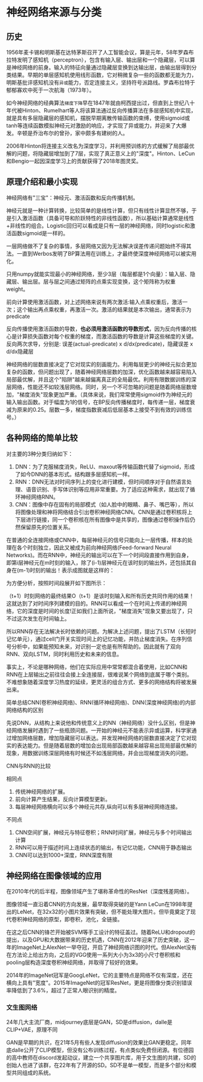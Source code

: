 # 神经网络来源与分类

## 历史

1956年麦卡锡和明斯基在达特茅斯召开了人工智能会议，算是元年，58年罗森布拉特发明了感知机（perceptron），包含有输入层、输出层和一个隐藏层，可以算是神经网络的前身。输入的特征向量通过隐藏层变换到达输出层，由输出层得到分类结果。早期的单层感知机使用线形函数，它对稍微复杂一些的函数都无能为力，明斯基批评感知机没有`异或`能力，否定连接主义，坚持符号派路线。罗森布拉特于郁郁寡欢中死于一次航海（1973年）。

如今神经网络的经典算法`梯度下降`早在1847年就由柯西提出过，但直到上世纪八十年代被Hinton、Rumelhart等人将该算法通过反向传播算法在多层感知机中实现，就是具有多层隐藏层的感知机，摆脱早期离散传输函数的束缚，使用sigmoid或tanh等连续函数模拟神经元对激励的响应，才实现了异或能力，并迎来了大爆发。辛顿是乔治布尔的曾孙，家中颇多有建树的人。

2006年Hinton将连接主义改名为深度学习，并利用预训练的方式缓解了局部最优解的问题，将隐藏层增加到了7层，实现了真正意义上的"深度"。Hinton、LeCun和Bengio一起因深度学习上的贡献获得了2018年图灵奖。

## 原理介绍和最小实现

神经网络有"三宝"：神经元、激活函数和反向传播机制。

神经元就是一种计算转换，比较简单的是线性计算，但只有线性计算显然不够，于是引入激活函数（具备可导和阶跃特性的非线性函数），所以基础计算通常是线性+非线性的组合。Logistic回归可以看成是只有一层的神经网络，同时logistic和激活函数sigmoid是一样的。

一层网络做不了复杂的事情，多层网络又因为无法解决误差传递问题始终不得其法。一直到Werbos发明了BP算法用在训练上，才最终使深度神经网络可以被实用化。

只用numpy就能实现最小的神经网络，至少3层（每层都是1个向量）：输入层、隐藏层、输出层。层与层之间通过矩阵的点乘实现变换，这个矩阵称为权重weight。

前向计算使用激活函数，对上述网络来说有两次激活:输入点乘权重后，激活一次；这个输出再点乘权重，再激活一次。激活的结果就是本次输出，通常表示为predicate

反向传播使用激活函数的导数，**也必须用激活函数的导数形式**，因为反向传播的核心是计算损失函数对每个权重的梯度，而激活函数的导数是计算这些梯度的关键。反向两次求导，分别是: 误差(actual-predicate) x d/dx(predicate)，隐藏误差 x d/dx隐藏层

神经网络的层数直接决定了它对现实的刻画能力。利用每层更少的神经元拟合更加复杂的函数，但问题出现了，随着神经网络层数的加深，优化函数越来越容易陷入局部最优解，并且这个"陷阱"越来越偏离真正的全局最优。利用有限数据训练的深层网络，性能还不如较浅层网络。同时，另一个不可忽略的问题是随着网络层数增加，"梯度消失"现象更加严重。（具体来说，我们常常使用sigmoid作为神经元的输入输出函数。对于幅度为1的信号，在BP反向传播梯度时，每传递一层，梯度衰减为原来的0.25。层数一多，梯度指数衰减后低层基本上接受不到有效的训练信号。）

## 各种网络的简单比较

对主要的3种分类归纳如下：

1. DNN：为了克服梯度消失，ReLU、maxout等传输函数代替了sigmoid，形成了如今DNN的基本形式。结构跟多层感知机一样。
2. RNN：DNN无法对时间序列上的变化进行建模，但时间顺序对于自然语言处理、语音识别、手写体识别等应用非常重要。为了适应这种需求，就出现了循环神经网络RNN。
3. CNN：图像中存在固有的局部模式（如人脸中的眼睛、鼻子、嘴巴等），所以将图像处理和神将网络结合引出卷积神经网络CNN。CNN是通过卷积核将上下层进行链接，同一个卷积核在所有图像中是共享的，图像通过卷积操作后仍然保留原先的位置关系。

在普通的全连接网络或CNN中，每层神经元的信号只能向上一层传播，样本的处理在各个时刻独立，因此又被成为前向神经网络(Feed-forward Neural Networks)。而在RNN中，神经元的输出可以在下一个时间段直接作用到自身，即第i层神经元在m时刻的输入，除了(i-1)层神经元在该时刻的输出外，还包括其自身在(m-1)时刻的输出！表示成图就是这样的：

为方便分析，按照时间段展开如下图所示：

（t+1）时刻网络的最终结果O（t+1）是该时刻输入和所有历史共同作用的结果！这就达到了对时间序列建模的目的。RNN可以看成一个在时间上传递的神经网络，它的深度是时间的长度!正如我们上面所说，"梯度消失"现象又要出现了，只不过这次发生在时间轴上。

所以RNN存在无法解决长时依赖的问题。为解决上述问题，提出了LSTM（长短时记忆单元），通过cell门开关实现时间上的记忆功能，并防止梯度消失。在序列信号分析中，如果能预知未来，对识别一定也是有所帮助的。因此就有了双向RNN、双向LSTM，同时利用历史和未来的信息。

事实上，不论是哪种网络，他们在实际应用中常常都混合着使用，比如CNN和RNN在上层输出之前往往会接上全连接层，很难说某个网络到底属于哪个类别。不难想象随着深度学习热度的延续，更灵活的组合方式、更多的网络结构将被发展出来。

简单总结CNN(卷积神经网络)、RNN(循环神经网络)、DNN(深度神经网络)的内部网络结构的区别

先说DNN，从结构上来说他和传统意义上的NN（神经网络）没什么区别，但是神经网络发展时遇到了一些瓶颈问题。一开始的神经元不能表示异或运算，科学家通过增加网络层数，增加隐藏层可以表达。并发现神经网络的层数直接决定了它对现实的表达能力。但是随着层数的增加会出现局部函数越来越容易出现局部最优解的现象，用数据训练深层网络有时候还不如浅层网络，并会出现梯度消失的问题。

CNN与RNN的比较

相同点

1. 传统神经网络的扩展。
2. 前向计算产生结果，反向计算模型更新。
3. 每层神经网络横向可以多个神经元共存,纵向可以有多层神经网络连接。

不同点

1. CNN空间扩展，神经元与特征卷积；RNN时间扩展，神经元与多个时间输出计算
2. RNN可以用于描述时间上连续状态的输出，有记忆功能，CNN用于静态输出
3. CNN可以达到1000+深度，RNN深度有限

## 神经网络在图像领域的应用

在2010年代的后半程，图像领域产生了堪称革命性的ResNet（深度残差网络）。

图像领域一直沿着CNN的方向发展，最早取得突破的是Yann LeCun在1998年提出的LeNet，在32x32的小图片效果有突破，但不能处理大图片。但毕竟奠定了现代卷积神经网络的原型，即卷积，池化，全链接。

在这之后CNN的锋芒开始被SVM等手工设计的特征盖过。随着ReLU和dropout的提出，以及GPU和大数据带来的历史机遇，CNN在2012年迎来了历史突破，这一年的ImageNet上AlexNet一举夺冠，开启了神经网络识图的时代。但AlexNet没有在方法论上给出方向，之后的VGG使用一系列大小为3x3的小尺寸卷积核和pooling层构造深度卷积神经网络，并取得了较好的效果。

2014年的ImageNet冠军是GoogLeNet，它的主要特点是网络不仅有深度，还在横向上具有"宽度"。2015年ImageNet的冠军ResNet，更是将图像分类识别错误率降低到了3.6%，超过了正常人眼识别的精度。

### 文生图网络

24年几大主流厂商，midjourney底层是GAN，SD是diffusion，dalle是CLIP+VAE，原理不同

GAN是早期的共识，在21年5月有些人发现diffusion的效果比GAN更稳定。同年底dalle公开了CLIP模型，但没有公布训练过程，有点类似免费但闭源。有位德园的高中教师在discord发起动议，建立一个共享图片库，用于文生图的共建，SD的创始人也进了该群，在22年有了开源的SD。SD不是单一模型，而是多个部分和模型共同组成的系统。
